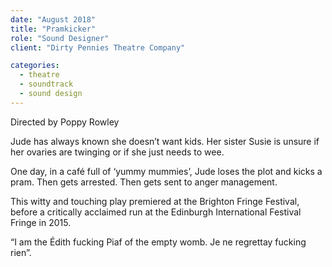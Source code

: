 ```yaml
---
date: "August 2018"
title: "Pramkicker"
role: "Sound Designer"
client: "Dirty Pennies Theatre Company"

categories:
  - theatre
  - soundtrack
  - sound design
---
```


Directed by Poppy Rowley

Jude has always known she doesn’t want kids. Her sister Susie is unsure if her ovaries are twinging or if she just needs to wee.

One day, in a café full of ‘yummy mummies’, Jude loses the plot and kicks a pram. Then gets arrested. Then gets sent to anger management.

This witty and touching play premiered at the Brighton Fringe Festival, before a critically acclaimed run at the Edinburgh International Festival Fringe in 2015.

“I am the Édith fucking Piaf of the empty womb. Je ne regrettay fucking rien”.